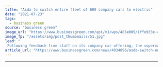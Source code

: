 ```yaml
---
title: "Asda to switch entire fleet of 600 company cars to electric"
date: "2021-07-23"
tags: 
  - business green
source: "business green"
image_url: "https://www.businessgreen.com/api/v1/wps/485e005/1ffe933e-c52b-4665-9f9d-1c5e96964bd6/6/Asda-electric-vehicle-185x114.jpg"
image_fp: "/assets/img/post_thumbnails/51.jpg"
lead: "
 Following feedback from staff on its company car offering, the supermarket said it would ensure only electric vehicles are leased to employees by 2025 ..."
article_url: "https://www.businessgreen.com/news/4034896/asda-switch-entire-fleet-600-company-cars-electric"
---
```


---
